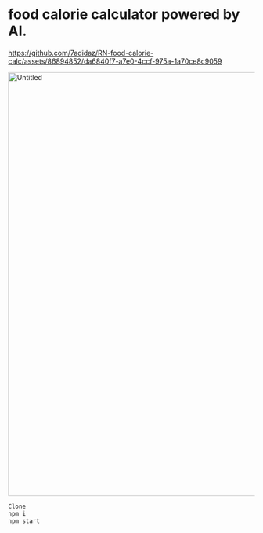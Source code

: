 # food calorie calculator powered by AI.
  


https://github.com/7adidaz/RN-food-calorie-calc/assets/86894852/da6840f7-a7e0-4ccf-975a-1a70ce8c9059



<img width="864" alt="Untitled" src="https://github.com/7adidaz/RN-food-calorie-calc/assets/86894852/5c985511-53ed-48a1-8d1e-23566a9d43ec">

``` bash
Clone
npm i
npm start
```
